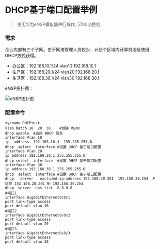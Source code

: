 # DHCP基于端口配置举例
> 使用华为eNSP模拟器进行操作, 5700交换机
### 需求

企业内部有三个子网。由于网络管理人员较少，计划个区域内计算机地址使用DHCP方式获得。
- 办公区：192.168.10.1/24  vlan10:192.168.10.1
- 生产区：192.168.20.1/24  vlan20:192.168.20.1
- 生活区：192.168.30.1/24  vlan30:192.168.30.1
 
eNSP拓扑图：

![eNSP拓扑图](http://note.youdao.com/noteshare?id=ec2e664de4b0d0ee7ad9b05a5ebd2f02)

### 配置命令
    sysname DHCPtest
    vlan batch 10  20  30	 #创建 VLAN
    dhcp enable	 #启用 DHCP 服务
    interface Vlan 10
    ip  address  192.168.10.1  255.255.255.0
    dhcp  select  interface	#设置 DHCP 基于端口配置
    interface Vlan 20
    ip address 192.168.20.1 255.255.255.0
    dhcp select  interface	#设置 DHCP 基于端口配置
    interface Vlan 30
    ip address 192.168.30.1 255.255.255.0
    dhcp  select  interface	#设置 DHCP 基于端口配置
    dhcp   server   excluded-ip-address 192.168.30.201  192.168.30.254  #排除 192.168.20.201 到 192.168.30.254
    dhcp  server  dns-list  8.8.8.8
    #端口1
    interface GigabitEthernet0/0/1 
    port link-type access
    port default vlan 10
    #端口2
    interface GigabitEthernet0/0/2
    port link-type access 
    port default vlan 20
    #端口3
    interface GigabitEthernet0/0/3 
    port link-type access
    port default vlan 30



